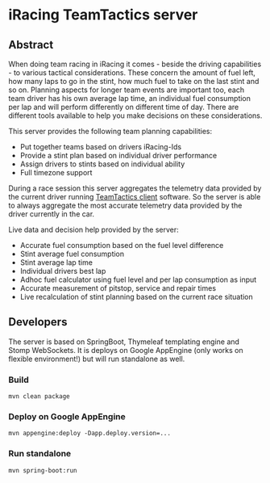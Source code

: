 # iRacing TeamTactics server
## Abstract
When doing team racing in iRacing it comes - beside the driving capabilities -
to various tactical considerations. These concern the amount of fuel left, 
how many laps to go in the stint, how much fuel to take on the last stint and 
so on. Planning aspects for longer team events are important too, each team driver
has his own average lap time, an individual fuel consumption per lap and will 
perform differently on different time of day. 
There are different tools available to help you make decisions on these considerations.    

This server provides the following team planning capabilities:

* Put together teams based on drivers iRacing-Ids
* Provide a stint plan based on individual driver performance
* Assign drivers to stints based on individual ability
* Full timezone support

During a race session this server aggregates the telemetry data provided by 
the current driver running [TeamTactics client](https://github.com/simracingtools/teamtactics) software.
So the server is able to always aggregate the most accurate telemetry data
provided by the driver currently in the car.

Live data and decision help provided by the server:

* Accurate fuel consumption based on the fuel level difference
* Stint average fuel consumption
* Stint average lap time
* Individual drivers best lap
* Adhoc fuel calculator using fuel level and per lap consumption as input
* Accurate measurement of pitstop, service and repair times
* Live recalculation of stint planning based on the current race situation

## Developers

The server is based on SpringBoot, Thymeleaf templating engine and Stomp WebSockets.
It is deploys on Google AppEngine (only works on flexible environment!) 
but will run standalone as well.

### Build

    mvn clean package

### Deploy on Google AppEngine

    mvn appengine:deploy -Dapp.deploy.version=...

### Run standalone

    mvn spring-boot:run
